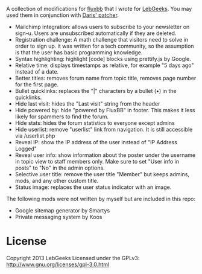 A collection of modifications for [fluxbb](http://fluxbb.org) that I wrote for [LebGeeks](http://lebgeeks.com/). You may used them in conjunction with [Daris' patcher](https://github.com/daris/fluxbb-patcher).

- Mailchimp integration: allows users to subscribe to your newsletter on sign-u. Users are unsubscribed automatically if they are deleted.
- Registration challenge: A math challenge that visitors need to solve in order to sign up. it was written for a tech community, so the assumption is that the user has basic programming knowledge.
- Syntax highlighting: highlight [code] blocks using prettify.js by Google. 
- Relative time: displays timestamps as relative, for example "5 days ago" instead of a date.
- Better titles: removes forum name from topic title, removes page number for the first page.
- Bullet quicklinks: replaces the "|" characters by a bullet (&bull;) in the quicklinks.
- Hide last visit: hides the "Last visit" string from the header
- Hide powered by: hide "powered by FluxBB" in footer. This makes it less likely for spammers to find the forum.
- Hide stats: hides the forum statistics to everyone except admins
- Hide userlist: remove "userlist" link from navigation. It is still accessible via /userlist.php
- Reveal IP: show the IP address of the user instead of "IP Address Logged"
- Reveal user info: show information about the poster under the username in topic view to staff members only. Make sure to set "User info in posts" to "No" in the admin options.
- Selective user title: remove the user title "Member" but keeps admins, mods, and any other custom title.
- Status image: replaces the user status indicator with an image.

The following mods were not written by myself but are included in this repo:

- Google sitemap generator by Smartys
- Private messaging system by Koos

# License

Copyright 2013 LebGeeks
Licensed under the GPLv3: http://www.gnu.org/licenses/gpl-3.0.html
